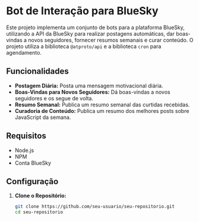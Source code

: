 # Bot de Interação para BlueSky

Este projeto implementa um conjunto de bots para a plataforma BlueSky, utilizando a API da BlueSky para realizar postagens automáticas, dar boas-vindas a novos seguidores, fornecer resumos semanais e curar conteúdo. O projeto utiliza a biblioteca `@atproto/api` e a biblioteca `cron` para agendamento.

## Funcionalidades

- **Postagem Diária:** Posta uma mensagem motivacional diária.
- **Boas-Vindas para Novos Seguidores:** Dá boas-vindas a novos seguidores e os segue de volta.
- **Resumo Semanal:** Publica um resumo semanal das curtidas recebidas.
- **Curadoria de Conteúdo:** Publica um resumo dos melhores posts sobre JavaScript da semana.

## Requisitos

- Node.js
- NPM
- Conta BlueSky

## Configuração

1. **Clone o Repositório:**

   ```bash
   git clone https://github.com/seu-usuario/seu-repositorio.git
   cd seu-repositorio
